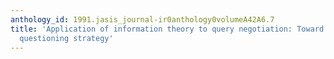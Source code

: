 ```yaml
---
anthology_id: 1991.jasis_journal-ir0anthology0volumeA42A6.7
title: 'Application of information theory to query negotiation: Toward an optimal
  questioning strategy'
---
```


